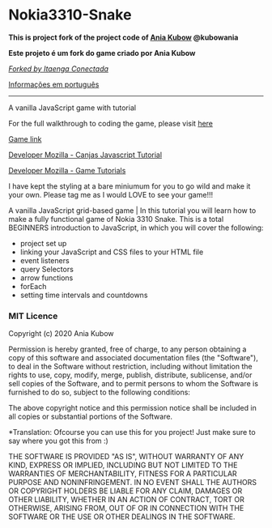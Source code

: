 # Nokia3310-Snake


**This is project fork of the project code of [Ania Kubow](https://www.youtube.com/channel/UC5DNytAJ6_FISueUfzZCVsw)  @kubowania**

**Este projeto é um fork do game criado por Ania Kubow**

[*Forked by Itaenga Conectada*](https://www.facebook.com/ItaengaConectada.Oficial)

[Informações em português](https://github.com/ItaengaConectada/Nokia3310-Snake/blob/master/README-PT.md)

-----

A vanilla JavaScript game with tutorial

For the full walkthrough to coding the game, please visit [here](https://www.youtube.com/watch?v=GWPGz9hrVMk)

[Game link](https://itaengaconectada.github.io/Nokia3310-Snake)

[Developer Mozilla - Canjas Javascript Tutorial](https://developer.mozilla.org/en-US/docs/Web/API/Canvas_API/Tutorial)

[Developer Mozilla - Game Tutorials](https://developer.mozilla.org/pt-BR/docs/Games/Tutorials)

I have kept the styling at a bare miniumum for you to go wild and make it your own. Please tag me as I would LOVE to see your game!!!

A vanilla JavaScript grid-based game | In this tutorial you will learn how to make a fully functional game of Nokia 3310 Snake. This is a total BEGINNERS introduction to JavaScript, in which you will cover the following:

* project set up
* linking your JavaScript and CSS files to your HTML file
* event listeners
* query Selectors
* arrow functions
* forEach
* setting time intervals and countdowns


### MIT Licence

Copyright (c) 2020 Ania Kubow

Permission is hereby granted, free of charge, to any person obtaining a copy of this software and associated documentation files (the "Software"), to deal in the Software without restriction, including without limitation the rights to use, copy, modify, merge, publish, distribute, sublicense, and/or sell copies of the Software, and to permit persons to whom the Software is furnished to do so, subject to the following conditions:

The above copyright notice and this permission notice shall be included in all copies or substantial portions of the Software.

*Translation: Ofcourse you can use this for you project! Just make sure to say where you got this from :)

THE SOFTWARE IS PROVIDED "AS IS", WITHOUT WARRANTY OF ANY KIND, EXPRESS OR IMPLIED, INCLUDING BUT NOT LIMITED TO THE WARRANTIES OF MERCHANTABILITY, FITNESS FOR A PARTICULAR PURPOSE AND NONINFRINGEMENT. IN NO EVENT SHALL THE AUTHORS OR COPYRIGHT HOLDERS BE LIABLE FOR ANY CLAIM, DAMAGES OR OTHER LIABILITY, WHETHER IN AN ACTION OF CONTRACT, TORT OR OTHERWISE, ARISING FROM, OUT OF OR IN CONNECTION WITH THE SOFTWARE OR THE USE OR OTHER DEALINGS IN THE SOFTWARE.
 
